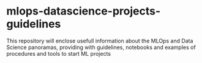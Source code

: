 # mlops-datascience-projects-guidelines
This repository will enclose usefull information about the MLOps and Data Science panoramas, providing with guidelines, notebooks and examples of procedures and tools to start ML projects
